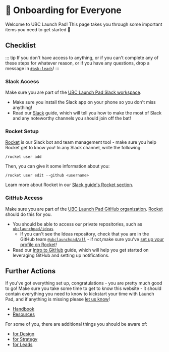 # 🚀 Onboarding for Everyone

Welcome to UBC Launch Pad! This page takes you through some important items you need to get started 💪

## Checklist

::: tip
If you don't have access to anything, or if you can't complete any of these steps for whatever reason, or if you have any questions, drop a message in [`#ask-leads`](https://ubclaunchpad.slack.com/messages/CK935RD3Q/)!
:::

### Slack Access

Make sure you are part of the [UBC Launch Pad Slack workspace](https://ubclaunchpad.slack.com/).

* Make sure you install the Slack app on your phone so you don't miss anything!
* Read our [Slack](https://docs.ubclaunchpad.com/handbook/tools/slack) guide, which will tell you how to make the most of Slack and any noteworthy channels you should join off the bat!

### Rocket Setup

[Rocket](https://github.com/ubclaunchpad/rocket2) is our Slack bot and team management tool - make sure you help Rocket get to know you! In any Slack channel, write the following:

```
/rocket user add
```

Then, you can give it some information about you:

```
/rocket user edit --github <username>
```

Learn more about Rocket in our [Slack guide's Rocket section](https://docs.ubclaunchpad.com/handbook/tools/slack#rocket).

### GitHub Access

Make sure you are part of the [UBC Launch Pad GitHub organization](https://github.com/ubclaunchpad/). [Rocket](#rocket-setup) should do this for you.

* You should be able to access our private repositories, such as [`ubclaunchpad/ideas`](https://github.com/ubclaunchpad/ideas)
  * If you can't see the Ideas repository, check that you are in the GitHub team [`@ubclaunchpad/all`](https://github.com/orgs/ubclaunchpad/teams/all) - if not,make sure you've [set up your profile on Rocket](#rocket-setup)!
* Read our [Intro to GitHub](../tools/github.md) guide, which will help you get started on leveraging GitHub and setting up notifications.

## Further Actions

If you've got everything set up, congratulations - you are pretty much good to go! Make sure you take some time to get to know this website - it should contain everything you need to know to kickstart your time with Launch Pad, and if anything is missing please [let us know](https://github.com/ubclaunchpad/docs/issues/new)!

* [Handbook](../README.md)
* [Resources](../../resources/README.md)

For some of you, there are additional things you should be aware of:

* [for Design](./design.md)
* [for Strategy](./strategy.md)
* [for Leads](./leads.md)
